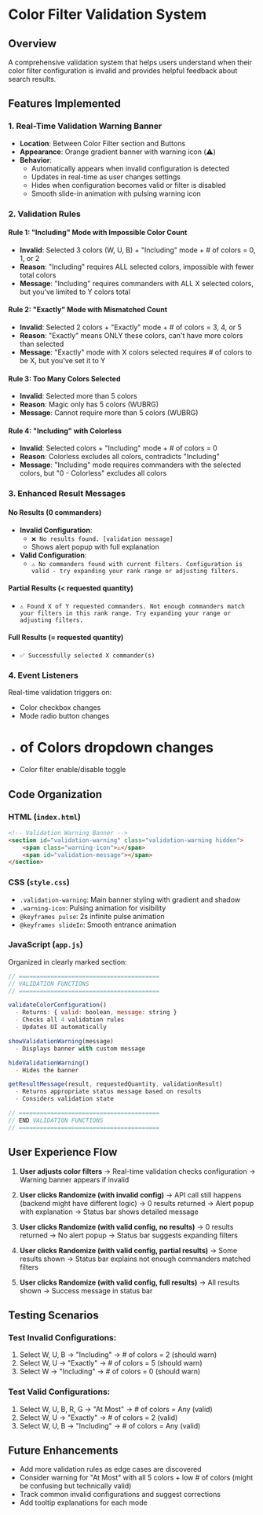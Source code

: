 # Color Filter Validation System

## Overview
A comprehensive validation system that helps users understand when their color filter configuration is invalid and provides helpful feedback about search results.

## Features Implemented

### 1. Real-Time Validation Warning Banner
- **Location**: Between Color Filter section and Buttons
- **Appearance**: Orange gradient banner with warning icon (⚠️)
- **Behavior**: 
  - Automatically appears when invalid configuration is detected
  - Updates in real-time as user changes settings
  - Hides when configuration becomes valid or filter is disabled
  - Smooth slide-in animation with pulsing warning icon

### 2. Validation Rules

#### Rule 1: "Including" Mode with Impossible Color Count
- **Invalid**: Selected 3 colors (W, U, B) + "Including" mode + # of colors = 0, 1, or 2
- **Reason**: "Including" requires ALL selected colors, impossible with fewer total colors
- **Message**: "Including" requires commanders with ALL X selected colors, but you've limited to Y colors total

#### Rule 2: "Exactly" Mode with Mismatched Count
- **Invalid**: Selected 2 colors + "Exactly" mode + # of colors = 3, 4, or 5
- **Reason**: "Exactly" means ONLY these colors, can't have more colors than selected
- **Message**: "Exactly" mode with X colors selected requires # of colors to be X, but you've set it to Y

#### Rule 3: Too Many Colors Selected
- **Invalid**: Selected more than 5 colors
- **Reason**: Magic only has 5 colors (WUBRG)
- **Message**: Cannot require more than 5 colors (WUBRG)

#### Rule 4: "Including" with Colorless
- **Invalid**: Selected colors + "Including" mode + # of colors = 0
- **Reason**: Colorless excludes all colors, contradicts "Including"
- **Message**: "Including" mode requires commanders with the selected colors, but "0 - Colorless" excludes all colors

### 3. Enhanced Result Messages

#### No Results (0 commanders)
- **Invalid Configuration**: 
  - `❌ No results found. [validation message]`
  - Shows alert popup with full explanation
- **Valid Configuration**: 
  - `⚠️ No commanders found with current filters. Configuration is valid - try expanding your rank range or adjusting filters.`

#### Partial Results (< requested quantity)
- `⚠️ Found X of Y requested commanders. Not enough commanders match your filters in this rank range. Try expanding your range or adjusting filters.`

#### Full Results (= requested quantity)
- `✅ Successfully selected X commander(s)`

### 4. Event Listeners
Real-time validation triggers on:
- Color checkbox changes
- Mode radio button changes
- # of Colors dropdown changes
- Color filter enable/disable toggle

## Code Organization

### HTML (`index.html`)
```html
<!-- Validation Warning Banner -->
<section id="validation-warning" class="validation-warning hidden">
    <span class="warning-icon">⚠️</span>
    <span id="validation-message"></span>
</section>
```

### CSS (`style.css`)
- `.validation-warning`: Main banner styling with gradient and shadow
- `.warning-icon`: Pulsing animation for visibility
- `@keyframes pulse`: 2s infinite pulse animation
- `@keyframes slideIn`: Smooth entrance animation

### JavaScript (`app.js`)
Organized in clearly marked section:

```javascript
// ========================================
// VALIDATION FUNCTIONS
// ========================================

validateColorConfiguration()
  - Returns: { valid: boolean, message: string }
  - Checks all 4 validation rules
  - Updates UI automatically

showValidationWarning(message)
  - Displays banner with custom message

hideValidationWarning()
  - Hides the banner

getResultMessage(result, requestedQuantity, validationResult)
  - Returns appropriate status message based on results
  - Considers validation state

// ========================================
// END VALIDATION FUNCTIONS
// ========================================
```

## User Experience Flow

1. **User adjusts color filters**
   → Real-time validation checks configuration
   → Warning banner appears if invalid

2. **User clicks Randomize (with invalid config)**
   → API call still happens (backend might have different logic)
   → 0 results returned
   → Alert popup with explanation
   → Status bar shows detailed message

3. **User clicks Randomize (with valid config, no results)**
   → 0 results returned
   → No alert popup
   → Status bar suggests expanding filters

4. **User clicks Randomize (with valid config, partial results)**
   → Some results shown
   → Status bar explains not enough commanders matched filters

5. **User clicks Randomize (with valid config, full results)**
   → All results shown
   → Success message in status bar

## Testing Scenarios

### Test Invalid Configurations:
1. Select W, U, B → "Including" → # of colors = 2 (should warn)
2. Select W, U → "Exactly" → # of colors = 5 (should warn)
3. Select W → "Including" → # of colors = 0 (should warn)

### Test Valid Configurations:
1. Select W, U, B, R, G → "At Most" → # of colors = Any (valid)
2. Select W, U → "Exactly" → # of colors = 2 (valid)
3. Select W, U, B → "Including" → # of colors = Any (valid)

## Future Enhancements
- Add more validation rules as edge cases are discovered
- Consider warning for "At Most" with all 5 colors + low # of colors (might be confusing but technically valid)
- Track common invalid configurations and suggest corrections
- Add tooltip explanations for each mode
